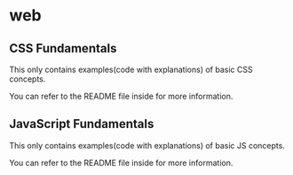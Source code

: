# web

## CSS Fundamentals

This only contains examples(code with explanations) of basic CSS concepts.

You can refer to the README file inside for more information.

## JavaScript Fundamentals

This only contains examples(code with explanations) of basic JS concepts.

You can refer to the README file inside for more information.
